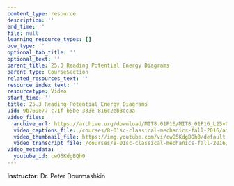 ```yaml
---
content_type: resource
description: ''
end_time: ''
file: null
learning_resource_types: []
ocw_type: ''
optional_tab_title: ''
optional_text: ''
parent_title: 25.3 Reading Potential Energy Diagrams
parent_type: CourseSection
related_resources_text: ''
resource_index_text: ''
resourcetype: Video
start_time: ''
title: 25.3 Reading Potential Energy Diagrams
uid: 9b769e77-c71f-b5be-333e-816c2eb3cc3a
video_files:
  archive_url: https://archive.org/download/MIT8.01F16/MIT8_01F16_L25v03_360p.mp4
  video_captions_file: /courses/8-01sc-classical-mechanics-fall-2016/af319138595c57e094edc1820440522b_cwO5KdgBQh0.vtt
  video_thumbnail_file: https://img.youtube.com/vi/cwO5KdgBQh0/default.jpg
  video_transcript_file: /courses/8-01sc-classical-mechanics-fall-2016/165505d00d2913c735a13f7c7702a029_cwO5KdgBQh0.pdf
video_metadata:
  youtube_id: cwO5KdgBQh0
---
```


**Instructor:** Dr. Peter Dourmashkin



